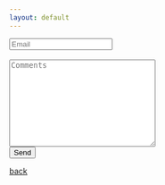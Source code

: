 ```yaml
---
layout: default
---
```


<!-- modify this form HTML and place wherever you want your form -->
<form action="https://formspree.io/f/mzbovlja" method="POST">
        <input type="email" name="email" placeholder="Email" required><br><br>
        <textarea name="message" rows="10" cols="30" placeholder="Comments" required></textarea><br>
        <button type="submit">Send</button><br>
</form>

[back](./)
